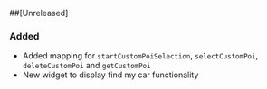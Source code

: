 ##[Unreleased]

### Added
* Added mapping for `startCustomPoiSelection`, `selectCustomPoi`, `deleteCustomPoi` and `getCustomPoi`
* New widget to display find my car functionality
